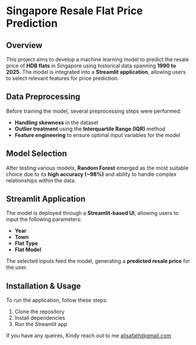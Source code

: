 # Singapore Resale Flat Price Prediction  

## Overview  
This project aims to develop a machine learning model to predict the resale price of **HDB flats** in Singapore using historical data spanning **1990 to 2025**. The model is integrated into a **Streamlit application**, allowing users to select relevant features for price prediction.  

## Data Preprocessing  
Before training the model, several preprocessing steps were performed:  
- **Handling skewness** in the dataset  
- **Outlier treatment** using the **Interquartile Range (IQR)** method  
- **Feature engineering** to ensure optimal input variables for the model  

## Model Selection  
After testing various models, **Random Forest** emerged as the most suitable choice due to its **high accuracy (~98%)** and ability to handle complex relationships within the data.  

## Streamlit Application  
The model is deployed through a **Streamlit-based UI**, allowing users to input the following parameters:  
- **Year**  
- **Town**  
- **Flat Type**  
- **Flat Model**  

The selected inputs feed the model, generating a **predicted resale price** for the user.  

## Installation & Usage  
To run the application, follow these steps:  
1. Clone the repository  
2. Install dependencies
4. Run the Streamlit app

If you have any queires, Kindy reach out to me alisafath@gmail.com
